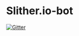 # Slither.io-bot

[![Gitter](https://badges.gitter.im/AlexJey/Slither.io-bot.svg)](https://gitter.im/AlexJey/Slither.io-bot?utm_source=badge&utm_medium=badge&utm_campaign=pr-badge&utm_content=badge)